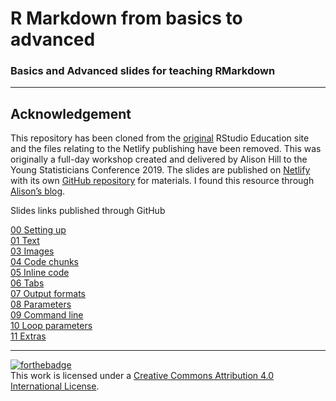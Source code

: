 R Markdown from basics to advanced
================

### Basics and Advanced slides for teaching RMarkdown

------------------------------------------------------------------------

## Acknowledgement

This repository has been cloned from the
[original](https://github.com/rstudio-education/communicate-rmd-workshop)
RStudio Education site and the files relating to the Netlify publishing
have been removed. This was originally a full-day workshop created and
delivered by Alison Hill to the Young Statisticians Conference 2019. The
slides are published on [Netlify](https://ysc-rmarkdown.netlify.app/)
with its own [GitHub repository](https://github.com/ysc2019-workshop)
for materials. I found this resource through [Alison’s
blog](https://www.apreshill.com/talk/2019-ysc-workshop/).

Slides links published through GitHub

[00 Setting
up](https://nhs-r-community.github.io/rmarkdown_intro/slides/00-setting-up.html#1)  
[01
Text](https://nhs-r-community.github.io/rmarkdown_intro/slides/02-text.html#1)  
[03
Images](https://nhs-r-community.github.io/rmarkdown_intro/slides/03-images#1)  
[04 Code
chunks](https://nhs-r-community.github.io/rmarkdown_intro/slides/04-code-chunks.html#1)  
[05 Inline
code](https://nhs-r-community.github.io/rmarkdown_intro/slides/05-inline-code.html#1)  
[06
Tabs](https://nhs-r-community.github.io/rmarkdown_intro/slides/06-tabs#1)  
[07 Output
formats](https://nhs-r-community.github.io/rmarkdown_intro/slides/07-output-formats#1)  
[08
Parameters](https://nhs-r-community.github.io/rmarkdown_intro/slides/08-parameters#1)  
[09 Command
line](https://nhs-r-community.github.io/rmarkdown_intro/slides/09-command-line#1)  
[10 Loop
parameters](https://nhs-r-community.github.io/rmarkdown_intro/slides/10-loop-parameters#1)  
[11
Extras](https://nhs-r-community.github.io/rmarkdown_intro/slides/11-extras#1)

------------------------------------------------------------------------

[![forthebadge](https://forthebadge.com/images/badges/cc-by.svg)](https://creativecommons.org/licenses/by/4.0/)  
This work is licensed under a [Creative Commons Attribution 4.0
International License](https://creativecommons.org/licenses/by/4.0/).
